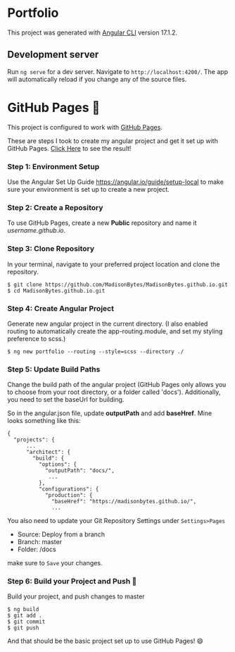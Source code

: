 # Portfolio

This project was generated with [Angular CLI](https://github.com/angular/angular-cli) version 17.1.2.

## Development server

Run `ng serve` for a dev server. Navigate to `http://localhost:4200/`. The app will automatically reload if you change any of the source files.

# GitHub Pages 👾

This project is configured to work with [GitHub Pages](https://pages.github.com/). 

These are steps I took to create my angular project and get it set up with GitHub Pages. [Click Here](https://madisonbytes.github.io/) to see the result!

### Step 1: Environment Setup

Use the Angular Set Up Guide https://angular.io/guide/setup-local to make sure your environment is set up to create a new project.

### Step 2: Create a Repository

To use GitHub Pages, create a new **Public** repository and name it _username.github.io_.

### Step 3: Clone Repository

In your terminal, navigate to your preferred project location and clone the repository.

```
$ git clone https://github.com/MadisonBytes/MadisonBytes.github.io.git
$ cd MadisonBytes.github.io.git
```

### Step 4: Create Angular Project

Generate new angular project in the current directory. (I also enabled routing to automatically create the app-routing.module, and set my styling preference to scss.)

```
$ ng new portfolio --routing --style=scss --directory ./
```

### Step 5: Update Build Paths

Change the build path of the angular project (GitHub Pages only allows you to choose from your root directory, or a folder called 'docs'). Additionally, you need to set the baseUrl for building.

So in the angular.json file, update **outputPath** and add **baseHref**. Mine looks something like this:

```
{
  "projects": {
      ... 
      "architect": {
        "build": {
          "options": {
            "outputPath": "docs/",
             ...
          },
          "configurations": {
            "production": {
              "baseHref": "https://madisonbytes.github.io/",
              ...
```

You also need to update your Git Repository Settings under `Settings>Pages` 

- Source: Deploy from a branch
- Branch: master
- Folder: /docs

make sure to `Save` your changes.

### Step 6: Build your Project and Push 🚀

Build your project, and push changes to master

```
$ ng build
$ git add .
$ git commit
$ git push
```

And that should be the basic project set up to use GitHub Pages! 😄
